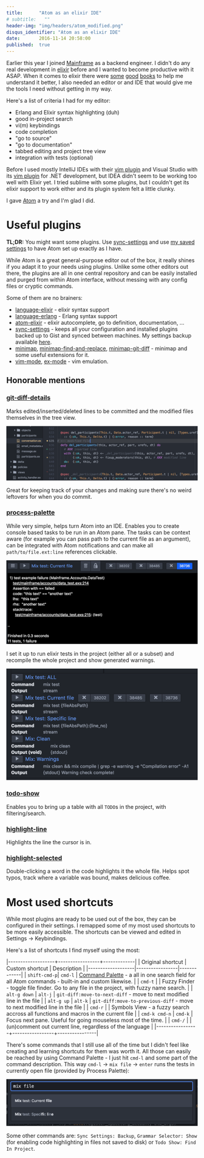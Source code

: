 ```yaml
---
title:      "Atom as an elixir IDE"
# subtitle:   ""
header-img: "img/headers/atom_modified.png"
disqus_identifier: "Atom as an elixir IDE"
date:       2016-11-14 20:58:00
published:  true
---
```


Earlier this year I joined [Mainframe](https://mainframe.com/) as a backend engineer. I didn't do any real
development in [elixir](http://elixir-lang.org/) before and I wanted to become
productive with it ASAP. When it comes to elixir there were
[some](http://amzn.to/2fr9dRw)
[good](http://amzn.to/2fr6lUq)
[books](http://amzn.to/2fr9ML1) to help me understand it better, I also needed an
editor or and IDE that would give me the tools I need without getting in my way.

Here's a list of criteria I had for my editor:
- Erlang and Elixir syntax highlighting (duh)
- good in-project search
- vi(m) keybindings
- code completion<!--more-->
- "go to source"
- "go to documentation"
- tabbed editing and project tree view
- integration with tests (optional)


Before I used mostly IntelliJ IDEs with their [vim plugin](https://plugins.jetbrains.com/plugin/164) and
Visual Studio with its [vim plugin](https://visualstudiogallery.msdn.microsoft.com/59ca71b3-a4a3-46ca-8fe1-0e90e3f79329)
for .NET development, but IDEA didn't seem to be working too well with Elixir yet.
I tried sublime with some plugins, but I couldn't get its elixir support to work either
and its plugin system felt a little clunky.

I gave [Atom](https://atom.io/) a try and I'm glad I did.

# Useful plugins

**TL;DR:** You might want some plugins. Use [sync-settings](https://atom.io/packages/sync-settings) and use [my saved settings](https://gist.github.com/nietaki/c93fc1b2f38645521764ea1dc48ccb1b) to have Atom set up exactly as I have.

While Atom is a great general-purpose editor out of the box, it really shines if you adapt
it to your needs using plugins. Unlike some other editors out there, the plugins are all in one central
repository and can be easily installed and purged from within Atom interface, without
messing with any config files or cryptic commands.

Some of them are no brainers:
- [language-elixir](https://atom.io/packages/language-elixir) - elixir syntax support
- [language-erlang](https://atom.io/packages/language-erlang) - Erlang syntax support
- [atom-elixir](https://atom.io/packages/atom-elixir) - elixir autocomplete, go to definition, documentation, ...
- [sync-settings](https://atom.io/packages/sync-settings) - keeps all your configuration and installed plugins backed up to Gist and synced between machines. My settings backup available [here](https://gist.github.com/nietaki/c93fc1b2f38645521764ea1dc48ccb1b).
- [minimap](https://atom.io/packages/minimap), [minimap-find-and-replace](https://atom.io/packages/minimap-find-and-replace), [minimap-git-diff](https://atom.io/packages/minimap-git-diff) - minimap and some useful extensions for it.
- [vim-mode](https://atom.io/packages/vim-mode), [ex-mode](https://atom.io/packages/ex-mode) - vim emulation.

## Honorable mentions

### [git-diff-details](https://atom.io/packages/git-diff-details)
Marks edited/inserted/deleted lines to be committed and the modified files themselves in the tree view.

![git-diff-details](/img/atom/git.png)

Great for keeping track of your changes and making sure there's no weird leftovers for when you do commit.

### [process-palette](https://atom.io/packages/process-palette)

While very simple, helps turn Atom into an IDE. Enables you to create console based tasks to be run in an
Atom pane. The tasks can be context aware (for example you can pass path to the current file as an argument),
can be integrated with Atom notifications and can make all `path/to/file.ext:line` references clickable.

![process-palette-mix-test](/img/atom/mix_test.png)

I set it up to run elixir tests in the project (either all or a subset) and recompile the whole project and
show generated warnings.

![process-palette-task-list](/img/atom/process_palette.png)

### [todo-show](https://atom.io/packages/todo-show)
Enables you to bring up a table with all `TODO`s in the project, with filtering/search.

### [highlight-line](https://atom.io/packages/highlight-line)
Highlights the line the cursor is in.

### [highlight-selected](https://atom.io/packages/highlight-selected)
Double-clicking a word in the code highlights it the whole file. Helps spot typos, track where a variable was bound,
makes delicious coffee.

# Most used shortcuts

While most plugins are ready to be used out of the box, they can be configured in their settings.
I remapped some of my most used shortcuts to be more easily accessible.
The shortcuts can be viewed and edited in Settings -> Keybindings.

Here's a list of shortcuts I find myself using the most:

|-------------------+-----------------+-------------|
| Original shortcut | Custom shortcut | Description |
|-------------------|-----------------|-------------|
| `shift-cmd-p`| `cmd-l` | [Command Palette](https://github.com/atom/command-palette) - a all in one search field for all Atom commands - built-in and custom likewise.    |
| `cmd-t` | | Fuzzy Finder - toggle file finder. Go to any file in the project, with fuzzy name search. |
| `alt-g down` | `alt-j` | `git-diff:move-to-next-diff` - move to next modified line in the file |
| `alt-g up` | `alt-k` | `git-diff:move-to-previous-diff` - move to next modified line in the file |
| `cmd-r` |  | Symbols View - a fuzzy search accross all functions and macros in the current file |
| `cmd-k cmd-n` | `cmd-k` | Focus next pane. Useful for going mouseless most of the time. |
| `cmd-/` |  | (un)comment out current line, regardless of the language |
|-----------------+-----------------+----------------|

There's some commands that I still use all of the time but I didn't feel like creating and learning
shortcuts for them was worth it. All those can easily be reached by using Command Palette - I just hit `cmd-l` and
some part of the command description. This way `cmd-l` -> `mix file` -> `enter` runs the tests in currently open file
(provided by Process Palette):

![command_palette](/img/atom/command_palette.png)

Some other commands are: `Sync Settings: Backup`, `Grammar Selector: Show` (for enabling code highlighting in files not saved to disk) or `Todo Show: Find In Project`.
